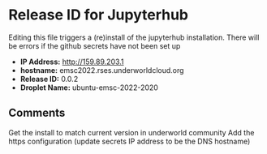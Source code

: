 # Release ID for Jupyterhub

Editing this file triggers a (re)install of the jupyterhub installation.
There will be errors if the github secrets have not been set up 

 - **IP Address:** http://159.89.203.1
 - **hostname:** emsc2022.rses.underworldcloud.org
 - **Release ID:** 0.0.2
 - **Droplet Name:** ubuntu-emsc-2022-2020
 
 ## Comments
   
Get the install to match current version in underworld community 
Add the https configuration (update secrets IP address to be the DNS hostname)